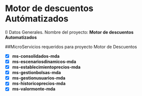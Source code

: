 # Motor de descuentos Autómatizados

I) Datos Generales.
   Nombre del proyecto: **Motor de descuentos Automatizados**

##MicroServicios requeridos  para proyecto Motor de Descuentos

- [x] **ms-consolidados-mda**
- [x] **ms-escenariosdinamicos-mda**
- [x] **ms-establecimientoprecios-mda**
- [x] **ms-gestionbolsas-mda**
- [x] **ms-gestionusuarios-mda**
- [x] **ms-historicoprecios-mda**
- [x] **ms-valormonte-mda**
